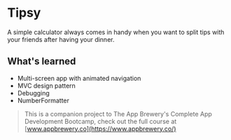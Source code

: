 # Tipsy

A simple calculator always comes in handy when you want to split tips with your friends after having your dinner.

## What's learned

* Multi-screen app with animated navigation
* MVC design pattern
* Debugging
* NumberFormatter





>This is a companion project to The App Brewery's Complete App Development Bootcamp, check out the full course at [www.appbrewery.co](https://www.appbrewery.co/)


